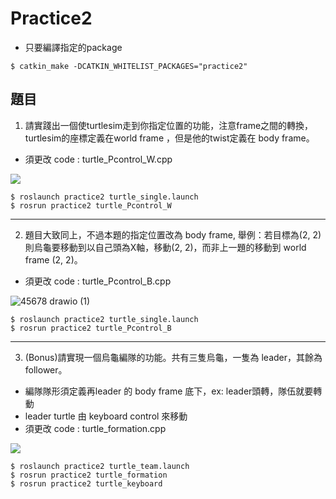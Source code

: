 # Practice2

- 只要編譯指定的package
```bash=
$ catkin_make -DCATKIN_WHITELIST_PACKAGES="practice2"
```

## 題目
1. 請實踐出一個使turtlesim走到你指定位置的功能，注意frame之間的轉換，turtlesim的座標定義在world frame ，但是他的twist定義在 body frame。
- 須更改 code : turtle_Pcontrol_W.cpp

![](https://i.imgur.com/uEb3wAr.png)


``` bash=
$ roslaunch practice2 turtle_single.launch
$ rosrun practice2 turtle_Pcontrol_W
```
----
2. 題目大致同上，不過本題的指定位置改為 body frame, 舉例：若目標為(2, 2)則烏龜要移動到以自己頭為X軸，移動(2, 2)，而非上一題的移動到 world frame (2, 2)。
- 須更改 code : turtle_Pcontrol_B.cpp

![45678 drawio (1)](https://user-images.githubusercontent.com/75787424/222947992-1b2d332e-7fd2-4286-aeb0-0d02756e11ea.png)

``` bash=
$ roslaunch practice2 turtle_single.launch
$ rosrun practice2 turtle_Pcontrol_B
```

----
3. (Bonus)請實現一個烏龜編隊的功能。共有三隻烏龜，一隻為 leader，其餘為 follower。
- 編隊隊形須定義再leader 的 body frame 底下，ex: leader頭轉，隊伍就要轉動
- leader turtle 由 keyboard control 來移動
- 須更改 code : turtle_formation.cpp

![](https://i.imgur.com/USt9MmZ.png)

```bash=
$ roslaunch practice2 turtle_team.launch
$ rosrun practice2 turtle_formation
$ rosrun practice2 turtle_keyboard
```
